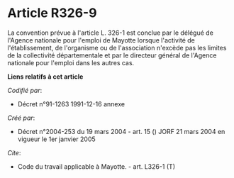 # Article R326-9

La convention prévue à l'article L. 326-1 est conclue par le délégué de l'Agence nationale pour l'emploi de Mayotte lorsque
l'activité de l'établissement, de l'organisme ou de l'association n'excède pas les limites de la collectivité départementale
et par le directeur général de l'Agence nationale pour l'emploi dans les autres cas.

**Liens relatifs à cet article**

_Codifié par_:

  - Décret n°91-1263 1991-12-16 annexe

_Créé par_:

  - Décret n°2004-253 du 19 mars 2004 - art. 15 () JORF 21 mars 2004 en vigueur le 1er janvier 2005

_Cite_:

  - Code du travail applicable à Mayotte. - art. L326-1 (T)
